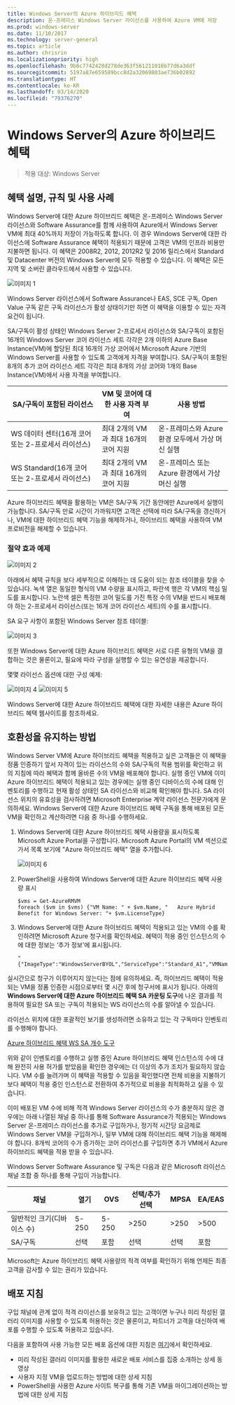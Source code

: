 ```yaml
---
title: Windows Server의 Azure 하이브리드 혜택
description: 온-프레미스 Windows Server 라이선스를 사용하여 Azure VM에 저장
ms.prod: windows-server
ms.date: 11/10/2017
ms.technology: server-general
ms.topic: article
ms.author: chrisrin
ms.localizationpriority: high
ms.openlocfilehash: 9b6c7742428d278de363f561211018b77d6a3ddf
ms.sourcegitcommit: 5197a87e659589bcc8d2a32069803ae736b02892
ms.translationtype: HT
ms.contentlocale: ko-KR
ms.lasthandoff: 03/14/2020
ms.locfileid: "79376270"
---
```

# <a name="azure-hybrid-benefit-for-windows-server"></a>Windows Server의 Azure 하이브리드 혜택

>적용 대상: Windows Server

## <a name="benefit-description-rules-and-use-cases"></a>혜택 설명, 규칙 및 사용 사례

Windows Server에 대한 Azure 하이브리드 혜택은 온-프레미스 Windows Server 라이선스와 Software Assurance를 함께 사용하여 Azure에서 Windows Server VM에 최대 40%까지 저장이 가능하도록 합니다.  이 경우 Windows Server에 대한 라이선스에 Software Assurance 혜택이 적용되기 때문에 고객은 VM의 인프라 비용만 지불하면 됩니다.  이 혜택은 2008R2, 2012, 2012R2 및 2016 릴리스에서 Standard 및 Datacenter 버전의 Windows Server에 모두 적용할 수 있습니다.  이 혜택은 모든 지역 및 소버린 클라우드에서 사용할 수 있습니다.


![이미지 1](media/ahb01.png)

Windows Server 라이선스에서 Software Assurance나 EAS, SCE 구독, Open Value 구독 같은 구독 라이선스가 활성 상태이기만 하면 이 혜택을 이용할 수 있는 자격 요건이 됩니다.  

SA/구독이 활성 상태인 Windows Server 2-프로세서 라이선스와 SA/구독이 포함된 16개의 Windows Server 코어 라이선스 세트 각각은 2개 이하의 Azure Base Instance(VM)에 할당된 최대 16개의 가상 코어에서 Microsoft Azure 기반의 Windows Server를 사용할 수 있도록 고객에게 자격을 부여합니다. SA/구독이 포함된 8개의 추가 코어 라이선스 세트 각각은 최대 8개의 가상 코어와 1개의 Base Instance(VM)에서 사용 자격을 부여합니다.

| SA/구독이 포함된 라이선스            | VM 및 코어에 대한 사용 자격 부여            | 사용 방법                                |
|-----------------------------------------|----------------------------------|-----------------------------------------------------|
| WS 데이터 센터(16개 코어 또는 2-프로세서 라이선스)  | 최대 2개의 VM과 최대 16개의 코어 지원 | 온-프레미스와 Azure 환경 모두에서 가상 머신 실행  |
| WS Standard(16개 코어 또는 2-프로세서 라이선스)    | 최대 2개의 VM과 최대 16개의 코어 지원 | 온-프레미스 또는 Azure 환경에서 가상 머신 실행 |

Azure 하이브리드 혜택을 활용하는 VM은 SA/구독 기간 동안에만 Azure에서 실행이 가능합니다. SA/구독 만료 시간이 가까워지면 고객은 선택에 따라 SA/구독을 갱신하거나, VM에 대한 하이브리드 혜택 기능을 해제하거나, 하이브리드 혜택을 사용하여 VM 프로비전을 해제할 수 있습니다. 

### <a name="savings-examples"></a>절약 효과 예제 

![이미지 2](media/ahb02.png)
 
아래에서 혜택 규칙을 보다 세부적으로 이해하는 데 도움이 되는 참조 테이블을 찾을 수 있습니다. 녹색 열은 동일한 형식의 VM 수량을 표시하고, 파란색 행은 각 VM의 핵심 밀도를 표시합니다. 노란색 셀은 특정한 코어 밀도를 가진 특정 수의 VM을 반드시 배포해야 하는 2-프로세서 라이선스(또는 16개 코어 라이선스 세트)의 수를 표시합니다. 

SA 요구 사항이 포함된 Windows Server 참조 테이블:

![이미지 3](media/ahb03.png)
 
또한 Windows Server에 대한 Azure 하이브리드 혜택은 서로 다른 유형의 VM을 결합하는 것은 물론이고, 필요에 따라 구성을 실행할 수 있는 유연성을 제공합니다.

몇몇 라이선스 옵션에 대한 구성 예제:

![이미지 4](media/ahb04.png)
![이미지 5](media/ahb05.png)

 
Windows Server에 대한 Azure 하이브리드 혜택에 대한 자세한 내용은 Azure 하이브리드 혜택 웹사이트를 참조하세요.

## <a name="how-to-maintain-compliance"></a>호환성을 유지하는 방법

Windows Server VM에 Azure 하이브리드 혜택을 적용하고 싶은 고객들은 이 혜택을 정품 인증하기 앞서 자격이 있는 라이선스의 수와 SA/구독의 적용 범위를 확인하고 위의 지침에 따라 혜택과 함께 올바른 수의 VM을 배포해야 합니다. 실행 중인 VM에 이미 Azure 하이브리드 혜택이 적용되고 있는 경우에는 실행 중인 디바이스의 수에 대해 인벤토리를 수행하고 현재 활성 상태인 SA 라이선스와 비교해 확인해야 합니다.  SA 라이선스 위치의 유효성을 검사하려면 Microsoft Enterprise 계약 라이선스 전문가에게 문의하세요.
Windows Server에 대한 Azure 하이브리드 혜택 구독을 통해 배포된 모든 VM을 확인하고 계산하려면 다음 중 하나를 수행하세요.

1. Windows Server에 대한 Azure 하이브리드 혜택 사용량을 표시하도록 Microsoft Azure Portal을 구성합니다. Microsoft Azure Portal의 VM 섹션으로 가서 목록 보기에 "Azure 하이브리드 혜택" 열을 추가합니다. 

    ![이미지 6](media/ahb06.png)

2.  PowerShell을 사용하여 Windows Server에 대한 Azure 하이브리드 혜택 사용량 표시

    ```
    $vms = Get-AzureRMVM 
    foreach ($vm in $vms) {"VM Name: " + $vm.Name, "   Azure Hybrid Benefit for Windows Server: "+ $vm.LicenseType}
    ```

3.  Windows Server에 대한 Azure 하이브리드 혜택이 적용되고 있는 VM의 수를 확인하려면 Microsoft Azure 청구서를 확인하세요. 혜택이 적용 중인 인스턴스의 수에 대한 정보는 ‘추가 정보’에 표시됩니다.

    ```
    "{"ImageType":"WindowsServerBYOL","ServiceType":"Standard_A1","VMName":"","UsageType":"ComputeHR"}" 
    ```

실시간으로 청구가 이루어지지 않는다는 점에 유의하세요. 즉, 하이브리드 혜택이 적용되는 VM을 정품 인증한 시점으로부터 몇 시간 후에 청구서에 표시가 됩니다.
아래의 **Windows Server에 대한 Azure 하이브리드 혜택 SA 카운팅 도구**에 나온 결과를 적용하여 필요한 SA 또는 구독이 적용되는 WS 라이선스의 수를 알아낼 수 있습니다.

라이선스 위치에 대한 포괄적인 보기를 생성하려면 소유하고 있는 각 구독마다 인벤토리를 수행해야 합니다.

[Azure 하이브리드 혜택 WS SA 개수 도구](https://download.microsoft.com/download/7/1/2/712FEFF0-155C-4ABF-96C0-CE4EC4DB0516/Azure_Hybrid_Benefit_Windows_Server_SA_Count_Tool.xlsx)

위와 같이 인벤토리를 수행하고 실행 중인 Azure 하이브리드 혜택 인스턴스의 수에 대해 완전히 사용 허가를 받았음을 확인한 경우에는 더 이상의 추가 조치가 필요하지 않습니다. VM 수를 늘려가며 이 혜택을 적용할 수 있음을 확인했다면 전체 비용을 지불하기 보다 혜택이 적용 중인 인스턴스로 전환하여 추가적으로 비용을 최적화하고 싶을 수 있습니다.

이미 배포된 VM 수에 비해 적격 Windows Server 라이선스의 수가 충분하지 않은 경우에는 아래 나열된 채널 중 하나를 통해 Software Assurance가 적용되는 Windows Server 온-프레미스 라이선스를 추가로 구입하거나, 정기적 시간당 요금제로 Windows Server VM을 구입하거나, 일부 VM에 대해 하이브리드 혜택 기능을 해제해야 합니다. 8개씩 코어의 수가 증가하는 코어 라이선스를 구입하면 추가 VM에서 Azure 하이브리드 혜택을 적용 받을 수 있습니다. 

Windows Server Software Assurance 및 구독은 다음과 같은 Microsoft 라이선스 채널 조합 중 하나를 통해 구입이 가능합니다.

| 채널                      | 열기     | OVS      | 선택/추가 선택  | MPSA       | EA/EAS   |
|------------------------------|----------|----------|-----------------------|-----------|----------|
| 일반적인 크기(디바이스 수)  | 5-250    | 5-250    | >250                  | >250      | >500     |
| SA/구독            | 선택 | 포함 | 선택              | 선택  | 포함 |

Microsoft는 Azure 하이브리드 혜택 사용량의 적격 여부를 확인하기 위해 언제든 최종 고객을 감사할 수 있는 권리가 있습니다. 

## <a name="deployment-guidance"></a>배포 지침 

구입 채널에 관계 없이 적격 라이선스를 보유하고 있는 고객이면 누구나 미리 작성된 갤러리 이미지를 사용할 수 있도록 허용하는 것은 물론이고, 파트너가 고객을 대신하여 배포를 수행할 수 있도록 허용하고 있습니다. 

다음을 포함하여 사용 가능한 모든 배포 옵션에 대한 지침은 [여기](https://azure.microsoft.com/pricing/hybrid-use-benefit/)에서 확인하세요. 
-   미리 작성된 갤러리 이미지를 활용한 새로운 배포 서비스를 집중 소개하는 상세 동영상
-   사용자 지정 VM을 업로드하는 방법에 대한 상세 지침 
-   PowerShell을 사용한 Azure 사이트 복구를 통해 기존 VM을 마이그레이션하는 방법에 대한 상세 지침 
